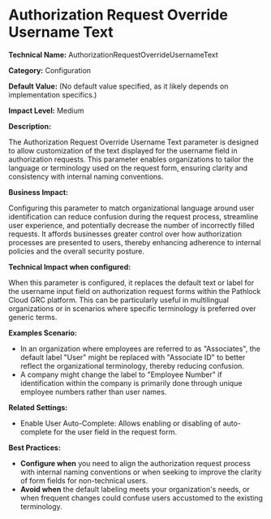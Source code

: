 # Authorization Request Override Username Text

**Technical Name:** AuthorizationRequestOverrideUsernameText

**Category:** Configuration

**Default Value:** (No default value specified, as it likely depends on implementation specifics.)

**Impact Level:** Medium

**Description:**

The Authorization Request Override Username Text parameter is designed to allow customization of the text displayed for the username field in authorization requests. This parameter enables organizations to tailor the language or terminology used on the request form, ensuring clarity and consistency with internal naming conventions.

**Business Impact:**

Configuring this parameter to match organizational language around user identification can reduce confusion during the request process, streamline user experience, and potentially decrease the number of incorrectly filled requests. It affords businesses greater control over how authorization processes are presented to users, thereby enhancing adherence to internal policies and the overall security posture.

**Technical Impact when configured:**

When this parameter is configured, it replaces the default text or label for the username input field on authorization request forms within the Pathlock Cloud GRC platform. This can be particularly useful in multilingual organizations or in scenarios where specific terminology is preferred over generic terms.

**Examples Scenario:**

- In an organization where employees are referred to as "Associates", the default label "User" might be replaced with "Associate ID" to better reflect the organizational terminology, thereby reducing confusion.
- A company might change the label to "Employee Number" if identification within the company is primarily done through unique employee numbers rather than user names.

**Related Settings:**

- Enable User Auto-Complete: Allows enabling or disabling of auto-complete for the user field in the request form.

**Best Practices:** 

- **Configure when** you need to align the authorization request process with internal naming conventions or when seeking to improve the clarity of form fields for non-technical users.
- **Avoid when** the default labeling meets your organization's needs, or when frequent changes could confuse users accustomed to the existing terminology.